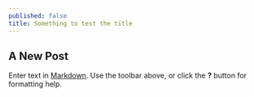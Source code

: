 ```yaml
---
published: false
title: Something to test the title
---
```

## A New Post

Enter text in [Markdown](http://daringfireball.net/projects/markdown/). Use the toolbar above, or click the **?** button for formatting help.
